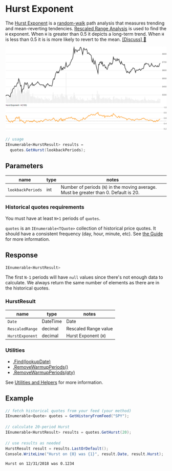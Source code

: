 # Hurst Exponent

The [Hurst Exponent](https://en.wikipedia.org/wiki/Hurst_exponent) is a [random-walk](https://en.wikipedia.org/wiki/Random_walk) path analysis that measures trending and mean-reverting tendencies.  [Rescaled Range Analysis](https://en.wikipedia.org/wiki/Rescaled_range) is used to find the `H` exponent.  When `H` is greater than 0.5 it depicts a long-term trend.  When `H` is less than 0.5 it is is more likely to revert to the mean.
[[Discuss] :speech_balloon:](https://github.com/DaveSkender/Stock.Indicators/discussions/477 "Community discussion about this indicator")

![image](chart.png)

```csharp
// usage
IEnumerable<HurstResult> results =
  quotes.GetHurst(lookbackPeriods);  
```

## Parameters

| name | type | notes
| -- |-- |--
| `lookbackPeriods` | int | Number of periods (`N`) in the moving average.  Must be greater than 0.  Default is 20.

### Historical quotes requirements

You must have at least `N+1` periods of `quotes`.

`quotes` is an `IEnumerable<TQuote>` collection of historical price quotes.  It should have a consistent frequency (day, hour, minute, etc).  See [the Guide](../../docs/GUIDE.md#historical-quotes) for more information.

## Response

```csharp
IEnumerable<HurstResult>
```

The first `N-1` periods will have `null` values since there's not enough data to calculate.  We always return the same number of elements as there are in the historical quotes.

### HurstResult

| name | type | notes
| -- |-- |--
| `Date` | DateTime | Date
| `RescaledRange` | decimal | Rescaled Range value
| `HurstExponent` | decimal | Hurst Exponent (`H`)

### Utilities

- [.Find(lookupDate)](../../docs/UTILITIES.md#find-indicator-result-by-date)
- [.RemoveWarmupPeriods()](../../docs/UTILITIES.md#remove-warmup-periods)
- [.RemoveWarmupPeriods(qty)](../../docs/UTILITIES.md#remove-warmup-periods)

See [Utilities and Helpers](../../docs/UTILITIES.md#content) for more information.

## Example

```csharp
// fetch historical quotes from your feed (your method)
IEnumerable<Quote> quotes = GetHistoryFromFeed("SPY");

// calculate 20-period Hurst
IEnumerable<HurstResult> results = quotes.GetHurst(20);

// use results as needed
HurstResult result = results.LastOrDefault();
Console.WriteLine("Hurst on {0} was {1}", result.Date, result.Hurst);
```

```bash
Hurst on 12/31/2018 was 0.1234
```
